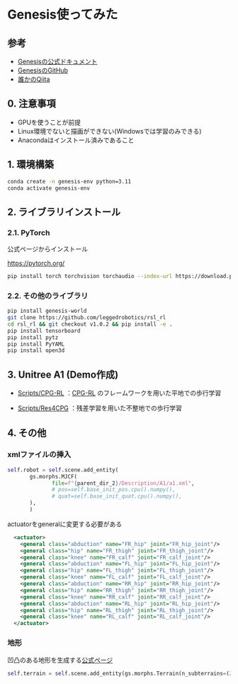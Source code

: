 # Genesis使ってみた

## 参考

- [Genesisの公式ドキュメント](https://genesis-world.readthedocs.io/en/latest/index.html)
- [GenesisのGitHub](https://github.com/Genesis-Embodied-AI/Genesis)
- [誰かのQiita](https://qiita.com/hEnka/items/cc5fd872eb0bf7cd3abc)

## 0. 注意事項

- GPUを使うことが前提
- Linux環境でないと描画ができない(Windowsでは学習のみできる)
- Anacondaはインストール済みであること

## 1. 環境構築

```bash
conda create -n genesis-env python=3.11
conda activate genesis-env
```

## 2. ライブラリインストール

### 2.1. PyTorch

公式ページからインストール

<url>https://pytorch.org/</url>
```bash
pip install torch torchvision torchaudio --index-url https://download.pytorch.org/whl/cu121
```

### 2.2. その他のライブラリ

```bash
pip install genesis-world
git clone https://github.com/leggedrobotics/rsl_rl
cd rsl_rl && git checkout v1.0.2 && pip install -e .
pip install tensorboard
pip install pytz
pip install PyYAML
pip install open3d
```

## 3. Unitree A1 (Demo作成)

- [Scripts/CPG-RL](Scripts/Unitree-A1/CPG-RL) ：[CPG-RL](https://ieeexplore.ieee.org/document/9932888) のフレームワークを用いた平地での歩行学習

- [Scripts/Res4CPG](Scripts/Unitree-A1/Res4CPG) ：残差学習を用いた不整地での歩行学習


## 4. その他

### xmlファイルの挿入

```python
self.robot = self.scene.add_entity(
       gs.morphs.MJCF(
              file=f"{parent_dir_2}/Description/A1/a1.xml",
              # pos=self.base_init_pos.cpu().numpy(),
              # quat=self.base_init_quat.cpu().numpy(),
       ),
       )
```

actuatorをgeneralに変更する必要がある

```xml
  <actuator>
    <general class="abduction" name="FR_hip" joint="FR_hip_joint"/>
    <general class="hip" name="FR_thigh" joint="FR_thigh_joint"/>
    <general class="knee" name="FR_calf" joint="FR_calf_joint"/>
    <general class="abduction" name="FL_hip" joint="FL_hip_joint"/>
    <general class="hip" name="FL_thigh" joint="FL_thigh_joint"/>
    <general class="knee" name="FL_calf" joint="FL_calf_joint"/>
    <general class="abduction" name="RR_hip" joint="RR_hip_joint"/>
    <general class="hip" name="RR_thigh" joint="RR_thigh_joint"/>
    <general class="knee" name="RR_calf" joint="RR_calf_joint"/>
    <general class="abduction" name="RL_hip" joint="RL_hip_joint"/>
    <general class="hip" name="RL_thigh" joint="RL_thigh_joint"/>
    <general class="knee" name="RL_calf" joint="RL_calf_joint"/>
  </actuator>
```

### 地形

凹凸のある地形を生成する[公式ページ](https://genesis-world.readthedocs.io/en/latest/api_reference/options/morph/file_morph/terrain.html#genesis.options.morphs.Terrain)

```python
self.terrain = self.scene.add_entity(gs.morphs.Terrain(n_subterrains=(2,2),subterrain_types=[["fractal_terrain","fractal_terrain"],["fractal_terrain","fractal_terrain"]],subterrain_size=(10,10),horizontal_scale=0.25,vertical_scale=0.005,visualization=True))
```

